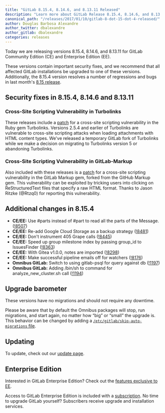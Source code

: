 ```yaml
---
title: "GitLab 8.15.4, 8.14.6, and 8.13.11 Released"
description: "Learn more about GitLab Release 8.15.4, 8.14.6, and 8.13.11 for GitLab Community Edition (CE) and Enterprise Edition (EE)"
canonical_path: "/releases/2017/01/10/gitlab-8-dot-15-dot-4-released/"
author: Douglas Barbosa Alexandre
author_twitter: dbalexandre
author_gitlab: dbalexandre
categories: releases
---
```


Today we are releasing versions 8.15.4, 8.14.6, and 8.13.11 for GitLab Community
Edition (CE) and Enterprise Edition (EE).

These versions contain important security fixes, and we recommend that all
affected GitLab installations be upgraded to one of these versions.
Additionally, the 8.15.4 version resolves a number of regressions and bugs in
last month's [8.15 release](/releases/2016/12/22/gitlab-8-15-released/).

<!-- more -->

## Security fixes in 8.15.4, 8.14.6 and 8.13.11

### Cross-Site Scripting Vulnerability in Turbolinks

These releases include a [patch](https://gitlab.com/gitlab-org/gitlab-ce/issues/25842) for a cross-site scripting vulnerability in the
Ruby gem Turbolinks. Versions 2.5.4 and earlier of Turbolinks are vulnerable to
cross-site scripting attacks when loading attachments with HTML content types.
We've released a temporary GitLab fork of Turbolinks while we make a decision
on migrating to Turbolinks version 5 or abandoning Turbolinks.

### Cross-Site Scripting Vulnerability in GitLab-Markup

Also included with these releases is a [patch](https://gitlab.com/gitlab-org/gitlab-ce/issues/26411) for a cross-site scripting
vulnerability in the GitLab Markup gem, forked from the GitHub Markup gem.
This vulnerability can be exploited by tricking users into clicking on
ReStructuredText files that specify a raw HTML format. Thanks to Jason Ritzke
(@Rtzq0) for reporting this vulnerability.

## Additional changes in 8.15.4

- **CE/EE:** Use #parts instead of #part to read all the parts of the Message. ([!8507])
- **CE/EE:** Re-add Google Cloud Storage as a backup strategy ([!8481])
- **CE/EE:** Don't instrument 405 Grape calls ([!8445])
- **CE/EE:** Speed up group milestone index by passing group_id to IssuesFinder ([!8363])
- **CE/EE:** With Gitea v1.0.0, notes are imported ([!8298])
- **CE/EE:** Make successful pipeline emails off for watchers ([!8176])
- **Omnibus GitLab:** Switch to using gitlab-psql for query against db ([!1197])
- **Omnibus GitLab:** Adding /bin/sh to command for analyze_new_cluster.sh call ([!1194])

[!8509]: https://gitlab.com/gitlab-org/gitlab-ce/merge_requests/8509
[!8507]: https://gitlab.com/gitlab-org/gitlab-ce/merge_requests/8507
[!8481]: https://gitlab.com/gitlab-org/gitlab-ce/merge_requests/8481
[!8445]: https://gitlab.com/gitlab-org/gitlab-ce/merge_requests/8445
[!8363]: https://gitlab.com/gitlab-org/gitlab-ce/merge_requests/8363
[!8298]: https://gitlab.com/gitlab-org/gitlab-ce/merge_requests/8298
[!8176]: https://gitlab.com/gitlab-org/gitlab-ce/merge_requests/8176
[!1194]: https://gitlab.com/gitlab-org/omnibus-gitlab/merge_requests/1194
[!1197]: https://gitlab.com/gitlab-org/omnibus-gitlab/merge_requests/1197

## Upgrade barometer

These versions have no migrations and should not require any downtime.

Please be aware that by default the Omnibus packages will stop, run migrations,
and start again, no matter how “big” or “small” the upgrade is. This behavior
can be changed by adding a [`/etc/gitlab/skip-auto-migrations`
file](http://doc.gitlab.com/omnibus/update/README.html).

## Updating

To update, check out our [update page](/update/).

## Enterprise Edition

Interested in GitLab Enterprise Edition? Check out the [features exclusive to
EE](/features/#enterprise).

Access to GitLab Enterprise Edition is included with a [subscription](/pricing/).
No time to upgrade GitLab yourself? Subscribers receive upgrade and installation
services.
